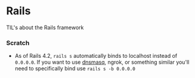 # Rails

TIL's about the Rails framework

### Scratch

* As of Rails 4.2, `rails s` automatically binds to localhost instead of `0.0.0.0`. If you want to use [dnsmasq](https://github.com/hmcfletch/til/blob/master/utils/dnsmasq.md), ngrok, or something similar you'll need to specifically bind use `rails s -b 0.0.0.0`
